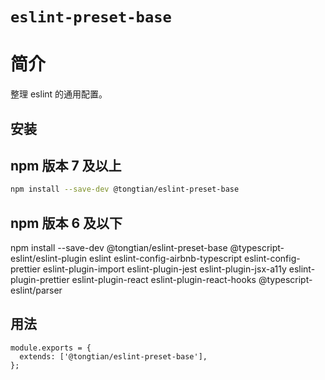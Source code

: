 # `eslint-preset-base`

# 简介

整理 eslint 的通用配置。

## 安装

## npm 版本 7 及以上

```sh
npm install --save-dev @tongtian/eslint-preset-base
```

## npm 版本 6 及以下

npm install --save-dev @tongtian/eslint-preset-base @typescript-eslint/eslint-plugin eslint eslint-config-airbnb-typescript eslint-config-prettier eslint-plugin-import eslint-plugin-jest eslint-plugin-jsx-a11y eslint-plugin-prettier eslint-plugin-react eslint-plugin-react-hooks @typescript-eslint/parser

## 用法

```
module.exports = {
  extends: ['@tongtian/eslint-preset-base'],
};
```
